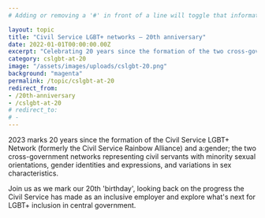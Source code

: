 ```yaml
---
# Adding or removing a '#' in front of a line will toggle that information off and on from being processed.

layout: topic
title: "Civil Service LGBT+ networks – 20th anniversary"
date: 2022-01-01T00:00:00.00Z
excerpt: "Celebrating 20 years since the formation of the two cross-government LGBT+ networks – the Civil Service LGBT+ Network and a:gender."
category: cslgbt-at-20
image: "/assets/images/uploads/cslgbt-20.png"
background: "magenta"
permalink: /topic/cslgbt-at-20
redirect_from:
- /20th-anniversary
- /cslgbt-at-20
# redirect_to:
# -
---
```


2023 marks 20 years since the formation of the Civil Service LGBT+ Network (formerly the Civil Service Rainbow Alliance) and a:gender; the two cross-government networks representing civil servants with minority sexual orientations, gender identities and expressions, and variations in sex characteristics.

Join us as we mark our 20th 'birthday', looking back on the progress the Civil Service has made as an inclusive employer and explore what's next for LGBT+ inclusion in central government.